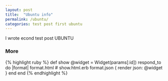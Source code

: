 ```yaml
---
layout: post
title:  "Ubuntu info"
permalink: /ubuntu/
categories: test post first ubuntu
---
```

I wrote econd test post 
UBUNTU

### More

{% highlight ruby %} 
def show
  @widget = Widget(params[:id])
  respond_to do |format|
    format.html # show.html.erb
    format.json { render json: @widget }
  end
end
{% endhighlight %}

